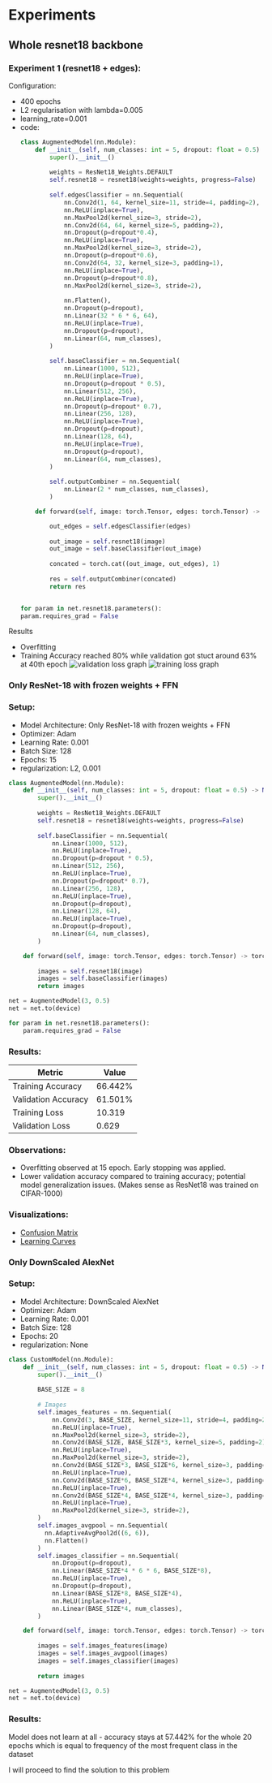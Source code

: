 # Experiments
## Whole resnet18 backbone
### Experiment 1 (resnet18 + edges):
  Configuration:
  - 400 epochs
  - L2 regularisation with lambda=0.005
  - learning_rate=0.001
  - code:
    ```py
    class AugmentedModel(nn.Module):
        def __init__(self, num_classes: int = 5, dropout: float = 0.5) -> None:
            super().__init__()
            
            weights = ResNet18_Weights.DEFAULT
            self.resnet18 = resnet18(weights=weights, progress=False)
            
            self.edgesClassifier = nn.Sequential(
                nn.Conv2d(1, 64, kernel_size=11, stride=4, padding=2),
                nn.ReLU(inplace=True),
                nn.MaxPool2d(kernel_size=3, stride=2),
                nn.Conv2d(64, 64, kernel_size=5, padding=2),
                nn.Dropout(p=dropout*0.4),
                nn.ReLU(inplace=True),
                nn.MaxPool2d(kernel_size=3, stride=2),
                nn.Dropout(p=dropout*0.6),
                nn.Conv2d(64, 32, kernel_size=3, padding=1),
                nn.ReLU(inplace=True),
                nn.Dropout(p=dropout*0.8),
                nn.MaxPool2d(kernel_size=3, stride=2),
                
                nn.Flatten(),
                nn.Dropout(p=dropout),
                nn.Linear(32 * 6 * 6, 64),
                nn.ReLU(inplace=True),
                nn.Dropout(p=dropout),
                nn.Linear(64, num_classes),
            )
            
            self.baseClassifier = nn.Sequential(
                nn.Linear(1000, 512),
                nn.ReLU(inplace=True),
                nn.Dropout(p=dropout * 0.5),
                nn.Linear(512, 256),
                nn.ReLU(inplace=True),
                nn.Dropout(p=dropout* 0.7),
                nn.Linear(256, 128),
                nn.ReLU(inplace=True),
                nn.Dropout(p=dropout),
                nn.Linear(128, 64),
                nn.ReLU(inplace=True),
                nn.Dropout(p=dropout),
                nn.Linear(64, num_classes),
            )
            
            self.outputCombiner = nn.Sequential(
                nn.Linear(2 * num_classes, num_classes),
            )

        def forward(self, image: torch.Tensor, edges: torch.Tensor) -> torch.Tensor:

            out_edges = self.edgesClassifier(edges)
          
            out_image = self.resnet18(image)
            out_image = self.baseClassifier(out_image)
            
            concated = torch.cat((out_image, out_edges), 1)
            
            res = self.outputCombiner(concated)
            return res


    for param in net.resnet18.parameters():
    param.requires_grad = False
    ```
    
  Results
  - Overfitting
  - Training Accuracy reached 80% while validation got stuct around 63% at 40th epoch
    ![validation loss graph](images/resnet18-backbone/1/val_loss.png)
    ![training loss graph](images/resnet18-backbone/1/train_loss.png)

### Only ResNet-18 with frozen weights + FFN

### Setup:
- Model Architecture: Only ResNet-18 with frozen weights + FFN
- Optimizer: Adam
- Learning Rate: 0.001
- Batch Size: 128
- Epochs: 15
- regularization: L2, 0.001

```py
class AugmentedModel(nn.Module):
    def __init__(self, num_classes: int = 5, dropout: float = 0.5) -> None:
        super().__init__()
        
        weights = ResNet18_Weights.DEFAULT
        self.resnet18 = resnet18(weights=weights, progress=False)
        
        self.baseClassifier = nn.Sequential(
            nn.Linear(1000, 512),
            nn.ReLU(inplace=True),
            nn.Dropout(p=dropout * 0.5),
            nn.Linear(512, 256),
            nn.ReLU(inplace=True),
            nn.Dropout(p=dropout* 0.7),
            nn.Linear(256, 128),
            nn.ReLU(inplace=True),
            nn.Dropout(p=dropout),
            nn.Linear(128, 64),
            nn.ReLU(inplace=True),
            nn.Dropout(p=dropout),
            nn.Linear(64, num_classes),
        )

    def forward(self, image: torch.Tensor, edges: torch.Tensor) -> torch.Tensor:
        
        images = self.resnet18(image)
        images = self.baseClassifier(images)
        return images

net = AugmentedModel(3, 0.5)
net = net.to(device)

for param in net.resnet18.parameters():
    param.requires_grad = False
```

### Results:
| Metric          | Value           |
|------------------|-----------------|
| Training Accuracy| 66.442%          |
| Validation Accuracy | 61.501%      |
| Training Loss    | 10.319           |
| Validation Loss  | 0.629           |

### Observations:
- Overfitting observed at 15 epoch. Early stopping was applied.
- Lower validation accuracy compared to training accuracy; potential model generalization issues. (Makes sense as ResNet18 was trained on CIFAR-1000)

### Visualizations:
- [Confusion Matrix](path/to/image)
- [Learning Curves](path/to/image)

### Only DownScaled AlexNet

### Setup:
- Model Architecture: DownScaled AlexNet
- Optimizer: Adam
- Learning Rate: 0.001
- Batch Size: 128
- Epochs: 20
- regularization: None

```py
class CustomModel(nn.Module):
    def __init__(self, num_classes: int = 5, dropout: float = 0.5) -> None:
        super().__init__()
        
        BASE_SIZE = 8
        
        # Images
        self.images_features = nn.Sequential(
            nn.Conv2d(3, BASE_SIZE, kernel_size=11, stride=4, padding=2),
            nn.ReLU(inplace=True),
            nn.MaxPool2d(kernel_size=3, stride=2),
            nn.Conv2d(BASE_SIZE, BASE_SIZE*3, kernel_size=5, padding=2),
            nn.ReLU(inplace=True),
            nn.MaxPool2d(kernel_size=3, stride=2),
            nn.Conv2d(BASE_SIZE*3, BASE_SIZE*6, kernel_size=3, padding=1),
            nn.ReLU(inplace=True),
            nn.Conv2d(BASE_SIZE*6, BASE_SIZE*4, kernel_size=3, padding=1),
            nn.ReLU(inplace=True),
            nn.Conv2d(BASE_SIZE*4, BASE_SIZE*4, kernel_size=3, padding=1),
            nn.ReLU(inplace=True),
            nn.MaxPool2d(kernel_size=3, stride=2),
        )
        self.images_avgpool = nn.Sequential(
          nn.AdaptiveAvgPool2d((6, 6)),
          nn.Flatten()
        )
        self.images_classifier = nn.Sequential(
            nn.Dropout(p=dropout),
            nn.Linear(BASE_SIZE*4 * 6 * 6, BASE_SIZE*8),
            nn.ReLU(inplace=True),
            nn.Dropout(p=dropout),
            nn.Linear(BASE_SIZE*8, BASE_SIZE*4),
            nn.ReLU(inplace=True),
            nn.Linear(BASE_SIZE*4, num_classes),
        )

    def forward(self, image: torch.Tensor, edges: torch.Tensor) -> torch.Tensor:
        
        images = self.images_features(image)
        images = self.images_avgpool(images)
        images = self.images_classifier(images)
        
        return images

net = AugmentedModel(3, 0.5)
net = net.to(device)
```

### Results:
Model does not learn at all - accuracy stays at 57.442% for the whole 20 epochs which is equal to frequency of the most frequent class in the dataset

I will proceed to find the solution to this problem